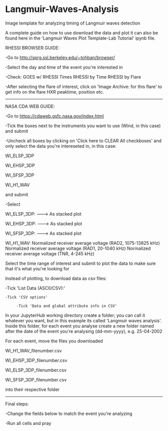 # Langmuir-Waves-Analysis
Image template for analyzing timing of Langmuir waves detection

A complete guide on how to use download the data and plot it can also be found here in the 'Langmuir Waves Plot Template-Lab Tutorial' ipynb file.

RHESSI BROWSER GUIDE:

-Go to  http://sprg.ssl.berkeley.edu/~tohban/browser/

-Select the day and time of the event you're interested in

-Check:
    GOES w/ RHESSI Times 
    RHESSI by Time 
    RHESSI by Flare 

-After selecting the flare of interest, click on 'Image Archive: for this flare' 
 to get info on the flare HXR peaktime, position etc.

----------------------------------------------

NASA CDA WEB GUIDE:

-Go to  https://cdaweb.gsfc.nasa.gov/index.html  

-Tick the boxes next to the instruments you want to use (Wind, in this case) and submit 

-Uncheck all boxes by clicking on 'Click here to CLEAR All checkboxes' and only select 
 the data you're intereseted in, in this case:

 WI_ELSP_3DP
 
 WI_EHSP_3DP
 
 WI_SFSP_3DP
 
 WI_H1_WAV

 and submit

-Select

 WI_ELSP_3DP: ---> As stacked plot
 
 WI_EHSP_3DP: ---> As stacked plot
 
 WI_SFSP_3DP: ---> As stacked plot
 
 WI_H1_WAV: Normalized receiver average voltage (RAD2, 1075-13825 kHz)
            Normalized receiver average voltage (RAD1, 20-1040 kHz)
            Normalized receiver average voltage (TNR, 4-245 kHz)

Select the time range of interest and submit to plot the data to make sure that it's what you're looking for

Instead of plotting, to download data as csv files:

-Tick 'List Data (ASCII/CSV):'

    -Tick 'CSV options'
    
         -Tick 'Data and global attribute info in CSV'


In your JupyterHub working directory create a folder; you can call it whatever you want, but in this
example its called 'Langmuir waves analysis'.
Inside this folder, for each event you analyse create a new folder named after 
the date of the event you're analysing (dd-mm-yyyy), e.g. 25-04-2002

For each event, move the files you downloaded

WI_H1_WAV_filenumber.csv

WI_EHSP_3DP_filenumber.csv

WI_ELSP_3DP_filenumber.csv

WI_SFSP_3DP_filenumber.csv

into their respective folder

----------------------------------------------

Final steps:

-Change the fields below to match the event you're analyzing

-Run all cells and pray
